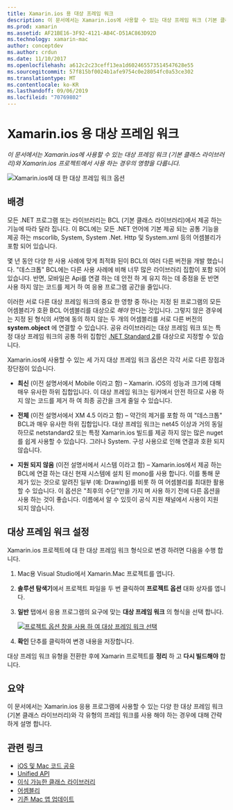 ```yaml
---
title: Xamarin.ios 용 대상 프레임 워크
description: 이 문서에서는 Xamarin.ios에 사용할 수 있는 대상 프레임 워크 (기본 클래스 라이브러리)와 Xamarin.ios 프로젝트에서 사용 하는 경우의 영향을 다룹니다.
ms.prod: xamarin
ms.assetid: AF21BE16-3F92-4121-AB4C-D51AC863D92D
ms.technology: xamarin-mac
author: conceptdev
ms.author: crdun
ms.date: 11/10/2017
ms.openlocfilehash: a612c2c23ceff13ea1d602465573514547628e55
ms.sourcegitcommit: 57f815bf0024b1afe9754c0e28054fc0a53ce302
ms.translationtype: MT
ms.contentlocale: ko-KR
ms.lasthandoff: 09/06/2019
ms.locfileid: "70769802"
---
```

# <a name="target-framework-for-xamarinmac"></a>Xamarin.ios 용 대상 프레임 워크

_이 문서에서는 Xamarin.ios에 사용할 수 있는 대상 프레임 워크 (기본 클래스 라이브러리)와 Xamarin.ios 프로젝트에서 사용 하는 경우의 영향을 다룹니다._

![Xamarin.ios에 대 한 대상 프레임 워크 옵션](target-framework-images/select-target.png "Xamarin.ios에 대 한 대상 프레임 워크 옵션")

## <a name="background"></a>배경

모든 .NET 프로그램 또는 라이브러리는 BCL (기본 클래스 라이브러리)에서 제공 하는 기능에 따라 달라 집니다. 이 BCL에는 모든 .NET 언어에 기본 제공 되는 공통 기능을 제공 하는 mscorlib, System, System .Net. Http 및 System.xml 등의 어셈블리가 포함 되어 있습니다.

몇 년 동안 다양 한 사용 사례에 맞게 최적화 된이 BCL의 여러 다른 버전을 개발 했습니다. "데스크톱" BCL에는 다른 사용 사례에 비해 너무 많은 라이브러리 집합이 포함 되어 있습니다. 반면, 모바일은 Api를 연결 하는 데 안전 하 게 유지 하는 데 중점을 둔 반면 사용 하지 않는 코드를 제거 하 여 응용 프로그램 공간을 줄입니다.

이러한 서로 다른 대상 프레임 워크의 중요 한 영향 중 하나는 지정 된 프로그램의 모든 어셈블리가 호환 BCL 어셈블리를 대상으로 *해야* 한다는 것입니다. 그렇지 않은 경우에는 지정 된 형식의 서명에 동의 하지 않는 두 개의 어셈블리를 서로 다른 버전의 **system.object** 에 연결할 수 있습니다. 공유 라이브러리는 대상 프레임 워크 또는 특정 대상 프레임 워크의 공통 하위 집합인 [.NET Standard 2](https://blog.xamarin.com/share-code-net-standard-2-0/)를 대상으로 지정할 수 있습니다.

Xamarin.ios에 사용할 수 있는 세 가지 대상 프레임 워크 옵션은 각각 서로 다른 장점과 장단점이 있습니다.

- **최신** (이전 설명서에서 Mobile 이라고 함) – Xamarin. iOS의 성능과 크기에 대해 매우 유사한 하위 집합입니다. 이 대상 프레임 워크는 링커에서 안전 하므로 사용 하지 않는 코드를 제거 하 여 최종 공간을 크게 줄일 수 있습니다.

- **전체** (이전 설명서에서 XM 4.5 이라고 함) – 약간의 제거를 포함 하 여 "데스크톱" BCL과 매우 유사한 하위 집합입니다. 대상 프레임 워크는 net45 이상과 거의 동일 하므로 netstandard2 또는 특정 Xamarin.ios 빌드를 제공 하지 않는 많은 nuget를 쉽게 사용할 수 있습니다. 그러나 System. 구성 사용으로 인해 연결과 호환 되지 않습니다.

- **지원 되지 않음** (이전 설명서에서 시스템 이라고 함) – Xamarin.ios에서 제공 하는 BCL에 연결 하는 대신 현재 시스템에 설치 된 mono를 사용 합니다. 이를 통해 문제가 있는 것으로 알려진 일부 (예: Drawing)를 비롯 하 여 어셈블리를 최대한 활용할 수 있습니다. 이 옵션은 "최후의 수단"만을 가지 며 사용 하기 전에 다른 옵션을 사용 하는 것이 좋습니다. 이름에서 알 수 있듯이 공식 지원 채널에서 사용이 지원 되지 않습니다.

## <a name="setting-the-target-framework"></a>대상 프레임 워크 설정

Xamarin.ios 프로젝트에 대 한 대상 프레임 워크 형식으로 변경 하려면 다음을 수행 합니다.

1. Mac용 Visual Studio에서 Xamarin.Mac 프로젝트를 엽니다.
2. **솔루션 탐색기**에서 프로젝트 파일을 두 번 클릭하여 **프로젝트 옵션** 대화 상자를 엽니다.
3. **일반** 탭에서 응용 프로그램의 요구에 맞는 **대상 프레임 워크** 의 형식을 선택 합니다.

    [![프로젝트 옵션 창을 사용 하 여 대상 프레임 워크 선택](target-framework-images/select-target-full.png "프로젝트 옵션 창을 사용 하 여 대상 프레임 워크 선택")](target-framework-images/select-target-full-large.png#lightbox)

4. **확인** 단추를 클릭하여 변경 내용을 저장합니다.

대상 프레임 워크 유형을 전환한 후에 Xamarin 프로젝트를 **정리** 하 고 **다시 빌드해야** 합니다.

## <a name="summary"></a>요약

이 문서에서는 Xamarin.ios 응용 프로그램에 사용할 수 있는 다양 한 대상 프레임 워크 (기본 클래스 라이브러리)와 각 유형의 프레임 워크를 사용 해야 하는 경우에 대해 간략하게 설명 합니다.

## <a name="related-links"></a>관련 링크

- [iOS 및 Mac 코드 공유](~/cross-platform/macios/index.md)
- [Unified API](~/cross-platform/macios/unified/index.md)
- [이식 가능한 클래스 라이브러리](~/cross-platform/app-fundamentals/pcl.md)
- [어셈블리](~/cross-platform/internals/available-assemblies.md)
- [기존 Mac 앱 업데이트](~/cross-platform/macios/unified/updating-mac-apps.md)
